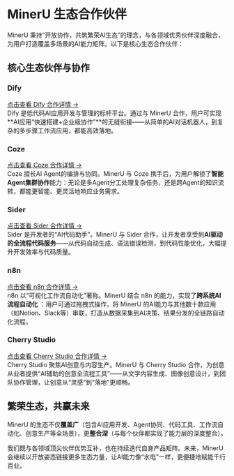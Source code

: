 # MinerU 生态合作伙伴

MinerU 秉持“开放协作，共筑繁荣AI生态”的理念，与各领域优秀伙伴深度融合，为用户打造覆盖多场景的AI能力矩阵。以下是核心生态合作伙伴：


## 核心生态伙伴与协作

### Dify
[点击查看 Dify 合作详情 →](dify.md)  
Dify 是低代码AI应用开发与管理的标杆平台。通过与 MinerU 合作，用户可实现**AI应用“快速搭建+企业级协作”**的无缝衔接——从简单的AI对话机器人，到复杂的多步骤工作流应用，都能高效落地。


### Coze
[点击查看 Coze 合作详情 →](coze.md)  
Coze 擅长AI Agent的编排与协同。MinerU 与 Coze 携手后，为用户解锁了**智能Agent集群协作**能力：无论是多Agent分工处理复杂任务，还是跨Agent的知识流转，都能更智能、更灵活地响应业务需求。


### Sider
[点击查看 Sider 合作详情 →](sider.md)  
Sider 是开发者的“AI代码助手”。MinerU 与 Sider 合作，让开发者享受到**AI驱动的全流程代码服务**——从代码自动生成、语法错误检测，到代码性能优化，大幅提升开发效率与代码质量。


### n8n
[点击查看 n8n 合作详情 →](n8n.md)  
n8n 以“可视化工作流自动化”著称。MinerU 结合 n8n 的能力，实现了**跨系统AI流程自动化** ：用户可通过拖拽式操作，将 MinerU 的AI能力与其他数十款应用（如Notion、Slack等）串联，打造从数据采集到AI决策、结果分发的全链路自动化流程。


### Cherry Studio
[点击查看 Cherry Studio 合作详情 →](cherry-studio.md)  
Cherry Studio 聚焦AI创意与内容生产。MinerU 与 Cherry Studio 合作，为创意从业者提供“AI辅助的创意全流程工具”——从文字内容生成、图像创意设计，到团队协作管理，让创意从“灵感”到“落地”更顺畅。


## 繁荣生态，共赢未来

MinerU 的生态不仅**覆盖广**（包含AI应用开发、Agent协同、代码工具、工作流自动化、创意生产等全场景），更**整合深**（与每个伙伴都实现了能力层的深度整合）。

我们既与各领域顶尖伙伴优势互补，也在持续迭代自身产品矩阵。未来，MinerU 会继续以开放姿态链接更多生态力量，让AI能力像“水电”一样，更便捷地赋能千行百业。
